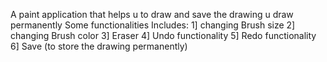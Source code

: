 
A paint application that helps u to draw and save the drawing u draw permanently 
Some functionalities Includes:
1] changing Brush size
2] changing Brush color
3] Eraser 
4] Undo functionality
5] Redo functionality
6] Save (to store the drawing permanently)





